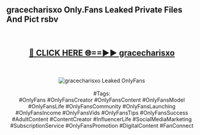<h2>gracecharisxo Only.Fans Leaked Private Files And Pict rsbv</h2>
<br>
<div align="center">
<h2><a href="https://mediafiles.top/gracecharisxo" rel="nofollow">🔴 CLICK HERE 🌐==►► gracecharisxo</a></h2>
<br>
<br>
<a href="https://mediafiles.top/gracecharisxo" rel="nofollow" data-target="animated-image.originalLink"><img src="https://i.ibb.co.com/WyWwxjT/player-gif2.gif" alt="gracecharisxo Leaked OnlyFans" style="max-width: 100%; display: inline-block;" data-target="animated-image.originalImage"></a>
<br><br>
#Tags:
<br>
#OnlyFans #OnlyFansCreator #OnlyFansContent #OnlyFansModel #OnlyFansLife #OnlyFansCommunity #OnlyFansLaunching #OnlyFansIncome #OnlyFansVids #OnlyFansTips #OnlyFansSuccess #AdultContent #ContentCreator #InfluencerLife #SocialMediaMarketing #SubscriptionService #OnlyFansPromotion #DigitalContent #FanConnect
</div>
<br>
